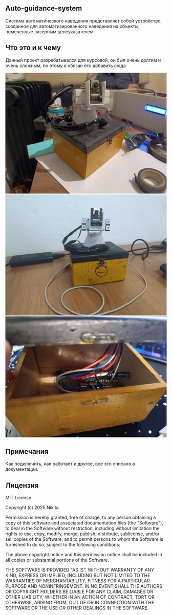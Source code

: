 ## Auto-guidance-system
Система автоматического наведения представляет собой устройство,  созданное для автоматизированного наведения на объекты, помеченные лазерным  целеуказателем. 

## Что это и к чему
Данный проект разрабатывался для курсовой, он был очень долгим и очень сложным, по этому я обязан его добавить сюда

![Прототип устройства](images/Prototype.jpg)
![Прототип устройства](images/Prototype2.jpg)
![Прототип устройства](images/inside.jpg)

## Примечания

Как подключить, как работает и другое, все это описано в документации.

## Лицензия

MIT License

Copyright (c) 2025 Nikita

Permission is hereby granted, free of charge, to any person obtaining a copy
of this software and associated documentation files (the "Software"), to deal
in the Software without restriction, including without limitation the rights
to use, copy, modify, merge, publish, distribute, sublicense, and/or sell
copies of the Software, and to permit persons to whom the Software is
furnished to do so, subject to the following conditions:

The above copyright notice and this permission notice shall be included in all
copies or substantial portions of the Software.

THE SOFTWARE IS PROVIDED "AS IS", WITHOUT WARRANTY OF ANY KIND, EXPRESS OR
IMPLIED, INCLUDING BUT NOT LIMITED TO THE WARRANTIES OF MERCHANTABILITY,
FITNESS FOR A PARTICULAR PURPOSE AND NONINFRINGEMENT. IN NO EVENT SHALL THE
AUTHORS OR COPYRIGHT HOLDERS BE LIABLE FOR ANY CLAIM, DAMAGES OR OTHER
LIABILITY, WHETHER IN AN ACTION OF CONTRACT, TORT OR OTHERWISE, ARISING FROM,
OUT OF OR IN CONNECTION WITH THE SOFTWARE OR THE USE OR OTHER DEALINGS IN THE
SOFTWARE.
